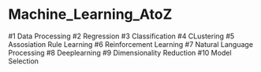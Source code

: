 # Machine_Learning_AtoZ

#1 Data Processing
#2 Regression
#3 Classification
#4 CLustering
#5 Assosiation Rule Learning
#6 Reinforcement Learning
#7 Natural Language Processing
#8 Deeplearning
#9 Dimensionality Reduction
#10 Model Selection
